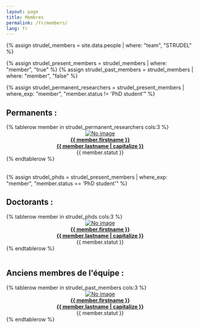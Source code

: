 ```yaml
---
layout: page
title: Membres
permalink: /fr/members/
lang: fr
---
```


{% assign strudel_members = site.data.people | where: "team", "STRUDEL" %}

{% assign strudel_present_members = strudel_members | where: "member", "true" %}
{% assign strudel_past_members = strudel_members | where: "member", "false" %}

{% assign strudel_permanent_researchers = strudel_present_members | where_exp: "member", "member.status != 'PhD student'" %}

## Permanents :

<table class='width-100'>
  {% tablerow member in strudel_permanent_researchers cols:3 %}
    <div align="center">
      <a href="{{ member.webpage }}">
        <img class="rounded-circle" src="{{ member.photo }}" alt="No image"/>
        <br>
        <b> {{ member.firstname }} <br> {{ member.lastname | capitalize }} </b>
      </a>
      <br>
      {{ member.statut }}
    </div>
  {% endtablerow %}
</table>

{% assign strudel_phds = strudel_present_members | where_exp: "member", "member.status == 'PhD student'" %}

## Doctorants :

<table class='width-100'>
  {% tablerow member in strudel_phds cols:3 %}
    <div align="center">
      <a href="{{ member.webpage }}">
        <img class="rounded-circle" src="{{ member.photo }}" alt="No image"/>
        <br>
        <b> {{ member.firstname }} <br> {{ member.lastname | capitalize }} </b>
      </a>
      <br>
      {{ member.statut }}
    </div>
  {% endtablerow %}
</table>

## Anciens membres de l'équipe :

<table class='width-100'>
  {% tablerow member in strudel_past_members cols:3 %}
    <div align="center">
      <a href="{{ member.webpage }}">
        <img class="rounded-circle" src="{{ member.photo }}" alt="No image"/>
        <br>
        <b> {{ member.firstname }} <br> {{ member.lastname | capitalize }} </b>
      </a>
      <br>
      {{ member.statut }}
    </div>
  {% endtablerow %}
</table>
